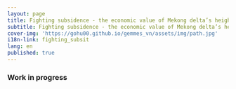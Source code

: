 ```yaml
---
layout: page
title: Fighting subsidence - the economic value of Mekong delta’s height
subtitle: Fighting subsidence - the economic value of Mekong delta’s height
cover-img: 'https://gohu00.github.io/gemmes_vn/assets/img/path.jpg'
i18n-link: fighting_subsit
lang: en
published: true
---
```


### Work in progress